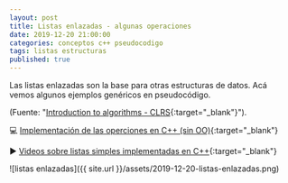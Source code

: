 ```yaml
---
layout: post
title: Listas enlazadas - algunas operaciones
date: 2019-12-20 21:00:00
categories: conceptos c++ pseudocodigo
tags: listas estructuras
published: true
---
```


Las listas enlazadas son la base para otras estructuras de datos. Acá vemos algunos ejemplos genéricos en pseudocódigo.

(Fuente: "[Introduction to algorithms - CLRS](https://books.google.com.ar/books/about/Introduction_To_Algorithms.html?id=NLngYyWFl_YC){:target="_blank"}").

💻 [Implementación de las operciones en C++ (sin OO)](https://repl.it/@programacionde1/Operaciones-con-listas-enlazadas-simples-en-C){:target="_blank"}

▶️ [Videos sobre listas simples implementadas en C++](https://www.youtube.com/watch?v=a17EyMjGcdc&list=PLb_E6BNMg5j4PxrjKC7Nzjhy3ZV3xdiDB){:target="_blank"}

![listas enlazadas]({{ site.url }}/assets/2019-12-20-listas-enlazadas.png)

